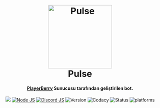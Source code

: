 <h1 align="center">
  <br>
  <a href="https://discordapp.com"><img src="http://i.imgur.com/ksz9FHE.png" alt="Pulse" width="200"></a>
  <br>
  Pulse
  <br>
</h1>
<h4 align="center"><a href="https://discord.gg/NamZayP" target="_blank">PlayerBerry</a> Sunucusu tarafından geliştirilen bot.</h4>
<p align="center">
  <a><img src="https://david-dm.org/kendinikertenkelebek/Pulse.svg"></a>
  <a href="http://nodejs.org"><img src="https://img.shields.io/badge/Node.js-10.7.0-blue.svg" alt="Node JS"></a>
  <a href="https://discord.js.org/"><img src="https://img.shields.io/badge/Discord.js-12.0.0%23dev-blue.svg" alt="Discord JS"></a>
  <a><img src="https://img.shields.io/badge/Version-0.9.0-blue.svg" alt="Version"></a>
  <a><img src="https://img.shields.io/badge/codacy-A-green.svg" alt="Codacy"</a>
  <a><img src="https://img.shields.io/badge/status-BETA-orenge.svg" alt="Status"</a>
  <a><img src="https://img.shields.io/badge/platform-mac%20%7C%20linux%20%7C%20win-red.svg" alt="platforms"</a>
</p>
